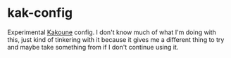 # kak-config

Experimental [Kakoune][] config. I don't know much of what I'm doing with this,
just kind of tinkering with it because it gives me a different thing to try and
maybe take something from if I don't continue using it.

[Kakoune]: https://kakoune.org

